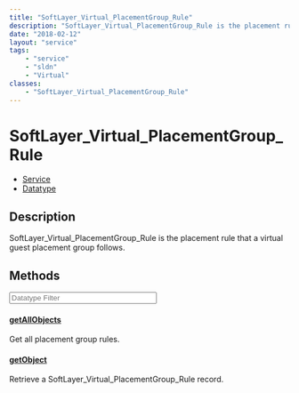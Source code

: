 ```yaml
---
title: "SoftLayer_Virtual_PlacementGroup_Rule"
description: "SoftLayer_Virtual_PlacementGroup_Rule is the placement rule that a virtual guest placement group follows."
date: "2018-02-12"
layout: "service"
tags:
    - "service"
    - "sldn"
    - "Virtual"
classes:
    - "SoftLayer_Virtual_PlacementGroup_Rule"
---
```

# SoftLayer_Virtual_PlacementGroup_Rule
<div id='service-datatype'>
    <ul id='sldn-reference-tabs'>
    <li id='service'> <a href='/reference/services/SoftLayer_Virtual_PlacementGroup_Rule' >Service</a></li>    <li id='datatype'> <a href='/reference/datatypes/SoftLayer_Virtual_PlacementGroup_Rule' >Datatype</a></li>
    </ul>
</div>

## Description
SoftLayer_Virtual_PlacementGroup_Rule is the placement rule that a virtual guest placement group follows. 



        
<div id="properties" class="content service-content">

## Methods

<div class="view-filters">
    <div class="clearfix">
        <div class="search-input-box">
            <input placeholder="Datatype Filter" onkeyup="titleSearch(inputId='edit-combine', divId='method-div', elementClass='method-row')" 
                type="text" id="edit-combine" value="" size="30" maxlength="128" class="form-text">
        </div>
    </div>
</div>

#### [getAllObjects](/reference/services/SoftLayer_Virtual_PlacementGroup_Rule/getAllObjects)
Get all placement group rules.

#### [getObject](/reference/services/SoftLayer_Virtual_PlacementGroup_Rule/getObject)
Retrieve a SoftLayer_Virtual_PlacementGroup_Rule record.

</div>

